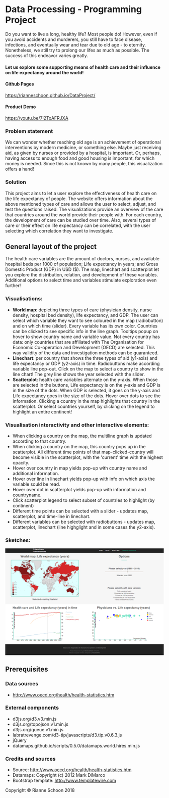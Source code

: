 # Data Processing - Programming Project

Do you want to live a long, healthy life? Most people do! However, even if you avoid accidents and murderers, you still have to face disease, infections, and eventually wear and tear due to old age - to eternity. Nonetheless, we still try to prolong our lifes as much as possible. The success of this endeavor varies greatly. 

#### Let us explore some supporting means of health care and their influence on life expectancy around the world!

#### Github Pages
https://rianneschoon.github.io/DataProject/

#### Product Demo
https://youtu.be/7l2ToAFRJXA

### Problem statement
We can wonder whether reaching old age is an achievement of operational interventions by modern medicine, or something else. Maybe just receiving aid, as given by nurses or provided by a hospital, is important. Or, perhaps, having access to enough food and good housing is important, for which money is needed. Since this is not known by many people, this visualization offers a hand!

### Solution
This project aims to let a user explore the effectiveness of health care on the life expextancy of people. The website offers information about the above mentioned types of care and allows the user to select, adjust, and test the questions raised. The visualizations provide an overview of the care that countries around the world provide their people with. For each country, the development of care can be studied over time. Also, several types of care or their effect on life expectancy can be correlated, with the user selecting which correlation they want to investigate. 

## General layout of the project

The health care variables are the amount of doctors, nurses, and available hospital beds per 1000 of population; Life expectancy in years; and Gross Domestic Product (GDP) in USD ($). The map, linechart and scatterplot let you explore the distribution, relation, and development of these variables. Additional options to select time and variables stimulate exploration even further!

### Visualisations:

* **World map**: depicting three types of care (physician density, nurse density, hospital bed density), life expectancy, and GDP. The user can select which variable they want to see coloured in the map (radiobutton) and on which time (slider). Every variable has its own color. Countries can be clicked to see specific info in the line graph. Tooltips popup on hover to show country name and variable value. Not every country has data: only countries that are affiliated with The Organisation for Economic Co-operation and Development (OECD) are selected. This way validity of the data and investigation methods can be guaranteed. 
* **Linechart**: per country that shows the three types of aid (y1-axis) and life expectancy or GDP (y2-axis) in time. Radiobuttons make according variable line pop-out. Click on the map to select a country to show in the line chart! The grey line shows the year selected with the slider. 
* **Scatterplot**: health care variables alternate on the y-axis. When those are selected in the buttons, Life expectancy is on the y-axis and GDP is in the size of the dots. When GDP is selected, it goes on the y-axis and Life expectancy goes in the size of the dots. Hover over dots to see the information. Clicking a country in the map highlights that country in the scatterplot. Or select countries yourself, by clicking on the legend to highlight an entire continent!

### Visualisation interactivity and other interactive elements:
* When clicking a country on the map, the multiline graph is updated according to that country.
* When clicking a country on the map, this country pops up in the scatterplot. All different time points of that map-clicked-country will become visible in the scatterplot, with the 'current' time with the highest opacity.
* Hover over country in map yields pop-up with country name and additional information.
* Hover over line in linechart yields pop-up with info on which axis the variable sould be read.
* Hover over dot in scatterplot yields pop-up with information and countryname.
* Click scatterplot legend to select subset of countries to highlight (by continent)
* Different time points can be selected with a slider - updates map, scatterplot, and time-line in linechart.
* Different variables can be selected with radiobuttons - updates map, scatterplot, linechart (line highglight and in some cases the y2-axis).


### Sketches:
![](doc/screenshotReadme.PNG)

## Prerequisites

### Data sources
* http://www.oecd.org/health/health-statistics.htm

### External components
* d3js.org/d3.v3.min.js
* d3js.org/topojson.v1.min.js
* d3js.org/queue.v1.min.js
* labratrevenge.com/d3-tip/javascripts/d3.tip.v0.6.3.js
* jQuery
* datamaps.github.io/scripts/0.5.0/datamaps.world.hires.min.js

### Credits and sources
- Source: http://www.oecd.org/health/health-statistics.htm
- Datamaps: Copyright (c) 2012 Mark DiMarco
- Bootstrap template: http://www.templatewire.com

Copyright &copy; Rianne Schoon 2018
